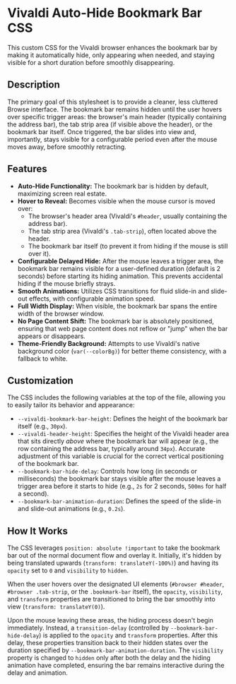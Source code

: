 # Vivaldi Auto-Hide Bookmark Bar CSS

This custom CSS for the Vivaldi browser enhances the bookmark bar by making it automatically hide, only appearing when needed, and staying visible for a short duration before smoothly disappearing.

## Description

The primary goal of this stylesheet is to provide a cleaner, less cluttered Browse interface. The bookmark bar remains hidden until the user hovers over specific trigger areas: the browser's main header (typically containing the address bar), the tab strip area (if visible above the header), or the bookmark bar itself. Once triggered, the bar slides into view and, importantly, stays visible for a configurable period even after the mouse moves away, before smoothly retracting.

## Features

* **Auto-Hide Functionality:** The bookmark bar is hidden by default, maximizing screen real estate.
* **Hover to Reveal:** Becomes visible when the mouse cursor is moved over:
    * The browser's header area (Vivaldi's `#header`, usually containing the address bar).
    * The tab strip area (Vivaldi's `.tab-strip`), often located above the header.
    * The bookmark bar itself (to prevent it from hiding if the mouse is still over it).
* **Configurable Delayed Hide:** After the mouse leaves a trigger area, the bookmark bar remains visible for a user-defined duration (default is 2 seconds) before starting its hiding animation. This prevents accidental hiding if the mouse briefly strays.
* **Smooth Animations:** Utilizes CSS transitions for fluid slide-in and slide-out effects, with configurable animation speed.
* **Full Width Display:** When visible, the bookmark bar spans the entire width of the browser window.
* **No Page Content Shift:** The bookmark bar is absolutely positioned, ensuring that web page content does not reflow or "jump" when the bar appears or disappears.
* **Theme-Friendly Background:** Attempts to use Vivaldi's native background color (`var(--colorBg)`) for better theme consistency, with a fallback to white.

## Customization

The CSS includes the following variables at the top of the file, allowing you to easily tailor its behavior and appearance:

* `--vivaldi-bookmark-bar-height`: Defines the height of the bookmark bar itself (e.g., `30px`).
* `--vivaldi-header-height`: Specifies the height of the Vivaldi header area that sits directly *above* where the bookmark bar will appear (e.g., the row containing the address bar, typically around `34px`). Accurate adjustment of this variable is crucial for the correct vertical positioning of the bookmark bar.
* `--bookmark-bar-hide-delay`: Controls how long (in seconds or milliseconds) the bookmark bar stays visible after the mouse leaves a trigger area before it starts to hide (e.g., `2s` for 2 seconds, `500ms` for half a second).
* `--bookmark-bar-animation-duration`: Defines the speed of the slide-in and slide-out animations (e.g., `0.2s`).

## How It Works

The CSS leverages `position: absolute !important` to take the bookmark bar out of the normal document flow and overlay it. Initially, it's hidden by being translated upwards (`transform: translateY(-100%)`) and having its `opacity` set to `0` and `visibility` to `hidden`.

When the user hovers over the designated UI elements (`#browser #header`, `#browser .tab-strip`, or the `.bookmark-bar` itself), the `opacity`, `visibility`, and `transform` properties are transitioned to bring the bar smoothly into view (`transform: translateY(0)`).

Upon the mouse leaving these areas, the hiding process doesn't begin immediately. Instead, a `transition-delay` (controlled by `--bookmark-bar-hide-delay`) is applied to the `opacity` and `transform` properties. After this delay, these properties transition back to their hidden states over the duration specified by `--bookmark-bar-animation-duration`. The `visibility` property is changed to `hidden` only after both the delay and the hiding animation have completed, ensuring the bar remains interactive during the delay and animation.

